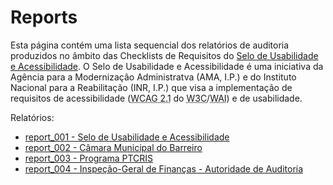 # Reports

Esta página contém uma lista sequencial dos relatórios de auditoria produzidos no âmbito das Checklists de Requisitos do [Selo de Usabilidade e Acessibilidade](https://selo.usabilidade.gov.pt). O Selo de Usabilidade e Acessibilidade é uma iniciativa da Agência para a Modernização Administratva (AMA, I.P.) e do Instituto Nacional para a Reabilitação (INR, I.P.) que visa a implementação de requisitos de acessibilidade (<abbr title="Web Content Accessibility Guidelines, version 2.1" lang="en">WCAG 2.1</abbr> do <abbr title="World Wide Web Consortium" lang="en">W3C</abbr>/<abbr title="Web Accessibility Initiative" lang="en">WAI</abbr>) e de usabilidade.

Relatórios:

- [report_001 - Selo de Usabilidade e Acessibilidade](https://github.com/unidade-acesso/report_001/)
- [report_002 - Câmara Municipal do Barreiro](https://github.com/unidade-acesso/report_002/)
- [report_003 - Programa PTCRIS](https://github.com/unidade-acesso/report_003/)
- [report_004 - Inspeção-Geral de Finanças - Autoridade de Auditoria](https://github.com/unidade-acesso/report_004/)

